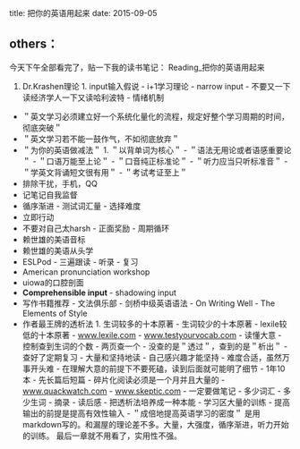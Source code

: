 title: 把你的英语用起来
date: 2015-09-05


## others：

今天下午全部看完了，贴一下我的读书笔记：
Reading_把你的英语用起来


1. Dr.Krashen理论
        1. input输入假说
        - i+1学习理论
        - narrow input
                - 不要又一下读经济学人一下又读哈利波特
        - 情绪机制
- ＂英文学习必须建立好一个系统化量化的流程，规定好整个学习周期的时间，彻底突破＂
- ＂英文学习若不能一鼓作气，不如彻底放弃＂
- ＂为你的英语做减法＂
        1. ＂以背单词为核心＂
        - ＂语法无用论或者语感重要论＂
        - ＂口语万能至上论＂
        - ＂口音纯正标准论＂
        - ＂听力应当只听标准音＂
        - ＂学英文背诵短文很有用＂
        - ＂考试考证至上＂
- 排除干扰，手机，QQ
- 记笔记自我监督
- 循序渐进
        - 测试词汇量
        - 选择难度
- 立即行动
- 不要对自己太harsh
        - 正面奖励
        - 周期循环
- 赖世雄的美语音标
- 赖世雄的美语从头学
- ESLPod
        - 三遍跟读
        - 听录
        - 复习
- American pronunciation workshop
- uiowa的口腔剖面
- **Comprehensible input**
        - shadowing input
- 写作书籍推荐
        - 文法俱乐部
        - 剑桥中级英语语法
        - On Writing Well
        - The Elements of Style
- 作者最王牌的透析法
        1. 生词较多的十本原著
        - 生词较少的十本原著
        - lexile较低的十本原著
        - www.lexile.com
        - www.testyourvocab.com
        - 读懂大意
        - 控制查到生词的个数
                - 两页查一个
                - 没查的是＂透过＂，查到的是＂析出＂
                - 查好了定期复习
        - 大量和坚持地读
                - 自己感兴趣才能坚持
                - 难度合适，虽然万事开头难
                - 在理解大意的前提下不要死磕，读到后面就可能明了细节
                - 1年10本
        - 先长篇后短篇
                - 碎片化阅读必须是一个月并且大量的
                - www.quackwatch.com
                - www.skeptic.com
        - 一定要做笔记
                - 多少词汇
                - 多少生词
                - 摘录
                - 读后感
        - 把透析法培养成一种本能
                - 学习区大量的训练
                - 提高输出的前提是提高有效性输入
                - ＂成倍地提高英语学习的密度＂
是用markdown写的。和漏屋的理论差不多。大量，大强度，循序渐进，听力开始的训练。
最后一章就不用看了，实用性不强。